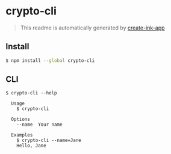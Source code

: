 # crypto-cli

> This readme is automatically generated by [create-ink-app](https://github.com/vadimdemedes/create-ink-app)


## Install

```bash
$ npm install --global crypto-cli
```


## CLI

```
$ crypto-cli --help

  Usage
    $ crypto-cli

  Options
    --name  Your name

  Examples
    $ crypto-cli --name=Jane
    Hello, Jane
```
